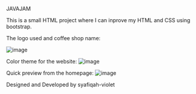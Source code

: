 JAVAJAM

This is a small HTML project where I can inprove my HTML and CSS using bootstrap. 

The logo used and coffee shop name:

![image](https://user-images.githubusercontent.com/65660410/194367635-9af5f5d2-689a-473f-bff6-b5fdef4ac6a0.png)

Color theme for the website:
![image](https://user-images.githubusercontent.com/65660410/194368732-145873c2-3e8a-49cd-b1c2-fdf3d71d9bc1.png)


Quick preview from the homepage:
![image](https://user-images.githubusercontent.com/65660410/194362731-86726a7d-dbb7-48ae-8b4b-a931e8e98d25.png)


Designed and Developed by syafiqah-violet

